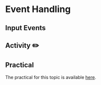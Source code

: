 # **Event Handling**

## Input Events

## Activity ✏️

## Practical
The practical for this topic is available [here]().
